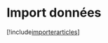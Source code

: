 # Import données

[!include[importerarticles](importdonnees.importerarticles.autogen.md)]

























































































































